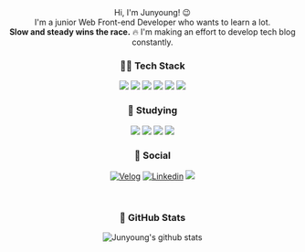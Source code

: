 <div align="center">
Hi, I'm Junyoung! 😉<br/> I'm a junior Web Front-end Developer who wants to learn a lot. <br/> <strong>Slow and steady wins the race.</strong> 🔥 I'm making an effort to develop tech blog constantly.


### 💪🏻 Tech Stack
<div>
  <img src="https://img.shields.io/badge/HTML5-E34F26?style=flat&logo=HTML5&logoColor=white"/>
  <img src="https://img.shields.io/badge/JavaScript-F7DF1E?style=flat&logo=JavaScript&logoColor=white"/>
  <img src="https://img.shields.io/badge/React-61DAFB?style=flat&logo=React&logoColor=white"/>
  <img src="https://img.shields.io/badge/TypeScript-3178C6?style=flat&logo=TypeScript&logoColor=white"/>
  <img src="https://img.shields.io/badge/CSS3-1572B6?style=flat&logo=CSS3&logoColor=white"/>
  <img src="https://img.shields.io/badge/styledcomponents-DB7093?style=flat&logo=styled-components&logoColor=white"/>
</div>

### 🌱 Studying
<div>
  <img src="https://img.shields.io/badge/Next.js-000000?style=flat&logo=Next.js&logoColor=white"/>
  <img src="https://img.shields.io/badge/Node.js-339933?style=flat&logo=Node.js&logoColor=white"/>
  <img src="https://img.shields.io/badge/Vue.js-4FC08D?style=flat&logo=Vue.js&logoColor=white"/>
  <img src="https://img.shields.io/badge/Tailwind CSS-06B6D4?style=flat&logo=TailwindCSS&logoColor=white"/>
</div>

### 💌 Social
	
[![Velog](https://img.shields.io/badge/-Velog-20C997?logo=Velog&logoColor=white&style=for-the-badge)](https://velog.io/@zunyange/)
[![Linkedin](https://img.shields.io/badge/-Linkedin-0A66C2?logo=Linkedin&logoColor=white&style=for-the-badge)](https://www.linkedin.com/in/giveyoung530/)
<a href="mailto:giveyoung530@gmail.com"><img src="https://img.shields.io/badge/Gmail-D14836?style=for-the-badge&logo=gmail&logoColor=white&link=mailto:giveyoung530@gmail.com"/></a>

<br />
															     
### 🚀 GitHub Stats
![Junyoung's github stats](https://github-readme-stats-sigma-five.vercel.app/api?username=zunyange&show_icons=true&theme=graywhite)

</div>

<!--
**zunyange/zunyange** is a ✨ _special_ ✨ repository because its `README.md` (this file) appears on your GitHub profile.

Here are some ideas to get you started:

- 🔭 I’m currently working on ...
- 🌱 I’m currently learning ...
- 👯 I’m looking to collaborate on ...
- 🤔 I’m looking for help with ...
- 💬 Ask me about ...
- 📫 How to reach me: ...
- 😄 Pronouns: ...
- ⚡ Fun fact: ...
- Thinking of users, I am also interested in UX/UI design.
-->
